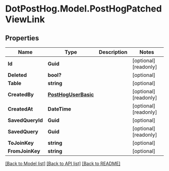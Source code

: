 # DotPostHog.Model.PostHogPatchedViewLink

## Properties

Name | Type | Description | Notes
------------ | ------------- | ------------- | -------------
**Id** | **Guid** |  | [optional] [readonly] 
**Deleted** | **bool?** |  | [optional] 
**Table** | **string** |  | [optional] 
**CreatedBy** | [**PostHogUserBasic**](PostHogUserBasic.md) |  | [optional] [readonly] 
**CreatedAt** | **DateTime** |  | [optional] [readonly] 
**SavedQueryId** | **Guid** |  | [optional] 
**SavedQuery** | **Guid** |  | [optional] [readonly] 
**ToJoinKey** | **string** |  | [optional] 
**FromJoinKey** | **string** |  | [optional] 

[[Back to Model list]](../README.md#documentation-for-models) [[Back to API list]](../README.md#documentation-for-api-endpoints) [[Back to README]](../README.md)

